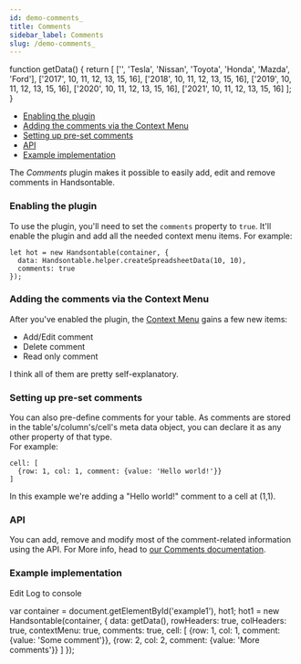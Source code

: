 ```yaml
---
id: demo-comments_
title: Comments
sidebar_label: Comments
slug: /demo-comments_
---
```


function getData() { return \[ \['', 'Tesla', 'Nissan', 'Toyota', 'Honda', 'Mazda', 'Ford'\], \['2017', 10, 11, 12, 13, 15, 16\], \['2018', 10, 11, 12, 13, 15, 16\], \['2019', 10, 11, 12, 13, 15, 16\], \['2020', 10, 11, 12, 13, 15, 16\], \['2021', 10, 11, 12, 13, 15, 16\] \]; }

*   [Enabling the plugin](#enable)
*   [Adding the comments via the Context Menu](#context-menu)
*   [Setting up pre-set comments](#preset-comments)
*   [API](#api)
*   [Example implementation](#example)

The _Comments_ plugin makes it possible to easily add, edit and remove comments in Handsontable.

### Enabling the plugin

To use the plugin, you'll need to set the `comments` property to `true`. It'll enable the plugin and add all the needed context menu items. For example:

    let hot = new Handsontable(container, {
      data: Handsontable.helper.createSpreadsheetData(10, 10),
      comments: true
    });

### Adding the comments via the Context Menu

After you've enabled the plugin, the [Context Menu](https://handsontable.com/docs/8.2.0/./demo-context-menu.html) gains a few new items:

*   Add/Edit comment
*   Delete comment
*   Read only comment

I think all of them are pretty self-explanatory.

### Setting up pre-set comments

You can also pre-define comments for your table. As comments are stored in the table's/column's/cell's meta data object, you can declare it as any other property of that type.  
For example:

    cell: [
      {row: 1, col: 1, comment: {value: 'Hello world!'}}
    ]

In this example we're adding a "Hello world!" comment to a cell at (1,1).

### API

You can add, remove and modify most of the comment-related information using the API. For More info, head to [our Comments documentation](https://handsontable.com/docs/8.2.0/./Comments.html).

### Example implementation

Edit Log to console

var container = document.getElementById('example1'), hot1; hot1 = new Handsontable(container, { data: getData(), rowHeaders: true, colHeaders: true, contextMenu: true, comments: true, cell: \[ {row: 1, col: 1, comment: {value: 'Some comment'}}, {row: 2, col: 2, comment: {value: 'More comments'}} \] });

